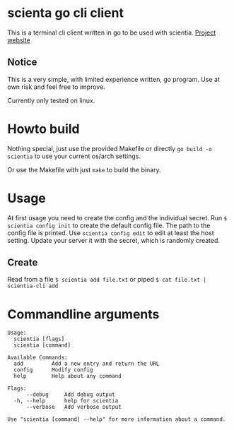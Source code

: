 # scienta go cli client

This is a terminal cli client written in go to be used with scientia.
[Project website](https://www.bananas-playground.net/projekt/scientia/)

## Notice

This is a very simple, with limited experience written, go program.
Use at own risk and feel free to improve.

Currently only tested on linux.

# Howto build

Nothing special, just use the provided Makefile or directly `go build -o scientia` 
to use your current os/arch settings.

Or use the Makefile with just `make` to build the binary. 

# Usage

At first usage you need to create the config and the individual secret.
Run `$ scientia config init` to create the default config file.
The path to the config file is printed. Use `scientia config edit` to edit at least the host setting.
Update your server it with the secret, which is randomly created.

## Create

Read from a file `$ scientia add file.txt` or piped `$ cat file.txt | scientia-cli add`

# Commandline arguments

```
Usage:
  scientia [flags]
  scientia [command]

Available Commands:
  add         Add a new entry and return the URL
  config      Modify config
  help        Help about any command

Flags:
      --debug     Add debug output
  -h, --help      help for scientia
      --verbose   Add verbose output

Use "scientia [command] --help" for more information about a command.
```
